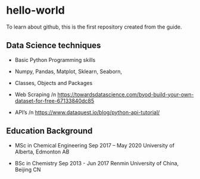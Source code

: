 # hello-world
To learn about github, this is the first repository created from the guide.

## Data Science techniques
* Basic Python Programming skills

* Numpy, Pandas, Matplot, Sklearn, Seaborn,

* Classes, Objects and Packages

* Web Scraping /n
  https://towardsdatascience.com/byod-build-your-own-dataset-for-free-67133840dc85

* API’s  /n
  https://www.dataquest.io/blog/python-api-tutorial/
 

## Education Background
* MSc in Chemical Engineering                                                                               Sep 2017 – May 2020
  University of Alberta, Edmonton AB
  
* BSc in Chemistry                                                                                          Sep 2013 - Jun 2017
  Renmin University of China, Beijing CN


